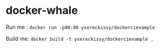 # docker-whale

Run me : `docker run -p80:80 ysereckissy/dockerciexample`

Build me: `docker build -t ysereckissy/dockerciexample .`
